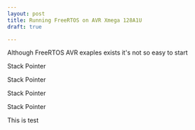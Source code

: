 ```yaml
---
layout: post
title: Running FreeRTOS on AVR Xmega 128A1U
draft: true

---
```


Although FreeRTOS AVR exaples exists it's not so easy to start 
<p class="meta">Stack Pointer</p>
<p class="meta">Stack Pointer</p>
<p class="meta">Stack Pointer</p>
<p class="meta">Stack Pointer</p>

This is test
